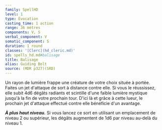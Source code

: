 ```yaml
---
family: SpellHD
level: 1
type: Évocation
casting_time: 1 action
range: 36 mètres
components: V, S
verbal_component: V
somatic_component: S
duration: 1 round
classes: '[Clerc](hd_cleric.md)'
id: spells_hd.md#balisage
title: Balisage
alias: Guiding Bolt
source: (MDR p327)(SRD)
---
```


Un rayon de lumière frappe une créature de votre choix située à portée. Faites un jet d'attaque de sort à distance contre elle. Si vous le réussissez, elle subit 4d6 dégâts radiants et scintille d'une faible lumière mystique jusqu'à la fin de votre prochain tour. D'ici là et grâce à cette lueur, le prochain jet d'attaque effectué contre elle bénéficie d'un avantage.

**_À plus haut niveau._** Si vous lancez ce sort en utilisant un emplacement de niveau 2 ou supérieur, les dégâts augmentent de 1d6 par niveau au-delà du niveau 1.

